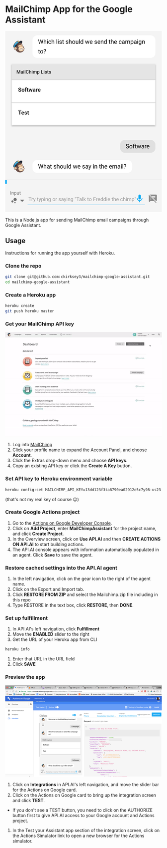 # MailChimp App for the Google Assistant
![alt text](images/screenshot.png "Logo Title Text 1")

This is a Node.js app for sending MailChimp email campaigns through Google Assistant.

## Usage
Instructions for running the app yourself with Heroku.

### Clone the repo
```bash
git clone git@github.com:ckirksey3/mailchimp-google-assistant.git
cd mailchimp-google-assistant
```

### Create a Heroku app
```bash
heroku create
git push heroku master
```

### Get your MailChimp API key
![alt text](images/select_api_key.gif "Logo Title Text 1")
1. Log into [MailChimp](mailchimp.com)
1. Click your profile name to expand the Account Panel, and choose **Account**.
1. Click the Extras drop-down menu and choose **API keys**.
1. Copy an existing API key or click the **Create A Key** button.

### Set API key to Heroku environment variable
```bash
heroku config:set MAILCHIMP_API_KEY=13dd123f3ta8790ea02912e5c7y98-us23
```
(that's not my real key of course 😉)

### Create Google Actions project
1. Go to the [Actions on Google Developer Console](http://console.actions.google.com/).
1. Click on **Add Project**, enter **MailChimpAssistant** for the project name, and click **Create Project**.
1. In the Overview screen, click on **Use API.AI** and then **CREATE ACTIONS ON API.AI** to start building actions.
1. The API.AI console appears with information automatically populated in an agent. Click **Save** to save the agent.

### Restore cached settings into the API.AI agent
1. In the left navigation, click on the gear icon to the right of the agent name.
1. Click on the Export and Import tab.
1. Click **RESTORE FROM ZIP** and select the Mailchimp.zip file including in this repo
1. Type RESTORE in the text box, click **RESTORE**, then **DONE**.

### Set up fulfillment
1. In API.AI's left navigation, click **Fulfillment**
1. Move the **ENABLED** slider to the right
1. Get the URL of your Heroku app from CLI
```bash
heroku info
```
1. Enter that URL in the URL field
1. Click **SAVE**

### Preview the app
![preview app](images/preview_screenshot.png "Preview the App")
1. Click on **Integrations** in API.AI's left navigation, and move the slider bar for the Actions on Google card.
1. Click on the Actions on Google card to bring up the integration screen and click **TEST**.
  * If you don't see a TEST button, you need to click on the AUTHORIZE button first to give API.AI access to your Google account and Actions project.
1. In the Test your Assistant app section of the integration screen, click on the Actions Simulator link to open a new browser for the Actions simulator.
